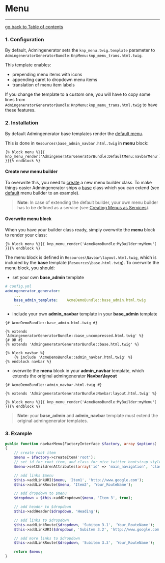 # Menu
---------------------------------------

[go back to Table of contents][back-to-index]

[back-to-index]: https://github.com/symfony2admingenerator/AdmingeneratorGeneratorBundle/blob/master/Resources/doc/documentation.md#7-cookbook

### 1. Configuration

By default, Admingenerator sets the `knp_menu.twig.template` parameter to
`AdmingeneratorGeneratorBundle:KnpMenu:knp_menu_trans.html.twig`.

This template enables:

* prepending menu items with icons
* appending caret to dropdown menu items
* translation of menu item labels

If you change the template to a custom one, you will have to copy some lines
from `AdmingeneratorGeneratorBundle:KnpMenu:knp_menu_trans.html.twig` to have 
these features.

### 2. Installation

By default Admingenerator base templates render the [default menu][default-builder].

This is done in `Resources\base_admin_navbar.html.twig` in **menu** block:

```html+django
{% block menu %}{{ knp_menu_render('AdmingeneratorGeneratorBundle:DefaultMenu:navbarMenu') }}{% endblock %}
```

#### Create new menu builder

To overwrite this, you need to [create][create-builder] a new menu builder class. 
To make things easier Admingenerator ships a [base][extend-builder] class which 
you can extend (see [default][default-builder] menu builder to an example).

> **Note**: In case of extending the default builder, your own menu builder has to be defined as a service (see 
[Creating Menus as Services][create-service-builder]).

[create-builder]: https://github.com/KnpLabs/KnpMenuBundle/blob/master/Resources/doc/index.md#method-a-the-easy-way-yay
[create-service-builder]: https://github.com/KnpLabs/KnpMenuBundle/blob/master/Resources/doc/menu_service.md
[extend-builder]: https://github.com/symfony2admingenerator/AdmingeneratorGeneratorBundle/blob/master/Menu/AdmingeneratorMenuBuilder.php
[default-builder]: https://github.com/symfony2admingenerator/AdmingeneratorGeneratorBundle/blob/master/Menu/DefaultMenuBuilder.php

#### Overwrite menu block

When you have your builder class ready, simply overwrite the **menu** block to render your class:

```html+django
{% block menu %}{{ knp_menu_render('AcmeDemoBundle:MyBuilder:myMenu') }}{% endblock %}
```

The menu block is defined in `Resources\Navbar\layout.html.twig`, which is included by the **base** template (`Resources\base.html.twig`). To overwrite the menu block, you should:

* set your own **base_admin** template

```yaml
# config.yml
admingenerator_generator:
    ...
    base_admin_template:    AcmeDemoBundle::base_admin.html.twig
    ...
```

* include your own **admin_navbar** template in your **base_admin** template

```html+django
{# AcmeDemoBundle::base_admin.html.twig #}

{% extends 'AdmingeneratorGeneratorBundle::base_uncompressed.html.twig' %}
{# OR #}
{% extends 'AdmingeneratorGeneratorBundle::base.html.twig' %}

{% block navbar %}
    {% include 'AcmeDemoBundle::admin_navbar.html.twig' %}
{% endblock navbar %}
```


* overwrite the **menu** block in your **admin_navbar** template, which extends the original admingenerator **Navbar\layout**

```html+django
{# AcmeDemoBundle::admin_navbar.html.twig #}

{% extends 'AdmingeneratorGeneratorBundle:Navbar:layout.html.twig' %}

{% block menu %}{{ knp_menu_render('AcmeDemoBundle:MyBuilder:myMenu') }}{% endblock %}
```

> **Note**: your **base_admin** and **admin_navbar** template must extend the original admingenerator templates.

### 3. Example

```php
public function navbarMenu(FactoryInterface $factory, array $options)
{
    // create root item
    $menu = $factory->createItem('root');
    // set id for root item, and class for nice twitter bootstrap style
    $menu->setChildrenAttributes(array('id' => 'main_navigation', 'class' => 'nav navbar-nav'));

    // add links $menu
    $this->addLinkURI($menu, 'Item1', 'http://www.google.com');
    $this->addLinkRoute($menu, 'Item2', 'Your_RouteName');

    // add dropdown to $menu
    $dropdown = $this->addDropdown($menu, 'Item 3', true);

    // add header to $dropdown
    $this->addHeader($dropdown, 'Heading');

    // add links to $dropdown
    $this->addLinkRoute($dropdown, 'Subitem 3.1', 'Your_RouteName');
    $this->addLinkURI($dropdown, 'Subitem 3.2', 'http://www.google.com');

    // add more links to $dropdown
    $this->addLinkRoute($dropdown, 'Subitem 3.3', 'Your_RouteName');

    return $menu;
}
```
